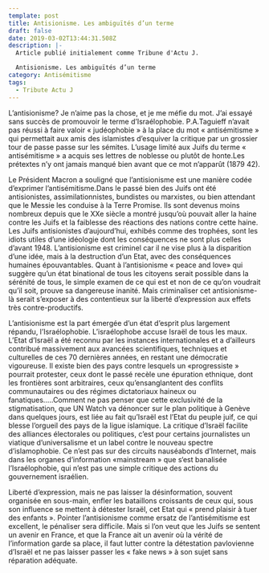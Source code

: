 ```yaml
---
template: post
title: Antisionisme. Les ambiguïtés d’un terme
draft: false
date: 2019-03-02T13:44:31.508Z
description: |-
  Article publié initialement comme Tribune d'Actu J.

  Antisionisme. Les ambiguïtés d’un terme
category: Antisémitisme
tags:
  - Tribute Actu J
---
```

L’antisionisme?  Je n’aime pas la chose, et je me méfie du mot. J’ai essayé sans succès de promouvoir le terme d’Israélophobie. P.A.Taguieff n’avait pas réussi à faire valoir  « judéophobie » à la place du mot « antisémitisme » qui permettait aux amis des islamistes d’esquiver la critique par un grossier tour de passe passe sur les sémites. L’usage limité aux Juifs du terme « antisémitisme » a acquis ses lettres de noblesse ou plutôt de honte.Les prétextes n’y ont jamais manqué bien avant que ce mot n’apparût (1879 42). 



Le Président Macron a souligné que l’antisionisme est une manière codée d’exprimer l’antisémitisme.Dans le passé bien des Juifs ont été antisionistes, assimilationnistes, bundistes ou marxistes, ou bien attendant que le Messie les conduise à la Terre Promise. Ils sont devenus moins nombreux depuis que le XXe siècle a montré jusqu’où pouvait aller la haine contre les Juifs et la faiblesse des réactions des nations contre cette haine. Les Juifs antisionistes d’aujourd’hui, exhibés comme des trophées, sont les idiots utiles d’une idéologie dont les conséquences ne sont plus celles d’avant 1948. L’antisionisme est criminel car il ne vise plus à la disparition d’une idée, mais à la destruction d’un Etat, avec des conséquences humaines épouvantables. Quant à l’antisionisme « peace and love» qui suggère qu’un état binational de tous les citoyens serait possible dans la sérénité de tous, le simple examen de ce qui est et non de ce qu’on voudrait qu’il soit, prouve sa dangereuse inanité. Mais criminaliser cet antisionisme-là serait s’exposer à des contentieux sur la liberté d’expression aux effets très contre-productifs.

L’antisionisme est la part émergée d’un état d’esprit plus largement répandu, l’Israélophobie. L’israélophobe accuse Israël de tous les maux. L’Etat d’Israël a été reconnu par les instances internationales et a d’ailleurs contribué massivement aux avancées scientifiques, techniques et culturelles de ces 70 dernières années, en restant une démocratie vigoureuse. Il existe bien des pays contre lesquels un «progressiste » pourrait  protester, ceux dont le passé recèle une épuration ethnique, dont les frontières sont arbitraires, ceux qu’ensanglantent des conflits communautaires ou des régimes dictatoriaux haineux ou fanatiques…..Comment ne pas penser que cette exclusivité de la stigmatisation, que UN Watch va dénoncer sur le plan politique à Genève dans quelques jours, est liée au fait qu’Israël est l’Etat du peuple juif, ce qui blesse l’orgueil des pays de la ligue islamique. La critique d’Israël facilite des alliances électorales ou politiques, c’est pour certains journalistes un viatique d’universalisme et un label contre le nouveau spectre d’islamophobie. Ce n’est pas sur des circuits nauséabonds d’Internet, mais dans les organes d’information «mainstream » que s‘est banalisée l’Israélophobie, qui n’est pas une simple critique des actions du gouvernement israélien. 

Liberté d’expression, mais ne pas laisser la désinformation, souvent organisée en sous-main, enfler les bataillons croissants de ceux qui, sous son influence se mettent à détester Israël, cet Etat qui « prend plaisir à tuer des enfants ». Pointer l’antisionisme comme ersatz de l’antisémitisme est excellent, le pénaliser sera difficile. Mais si l’on veut que les Juifs se sentent un avenir en France, et que la France ait un avenir où la vérité de l’information garde sa place, il faut lutter contre la détestation pavlovienne d’Israël et ne pas laisser passer les « fake news » à son sujet sans réparation adéquate.
